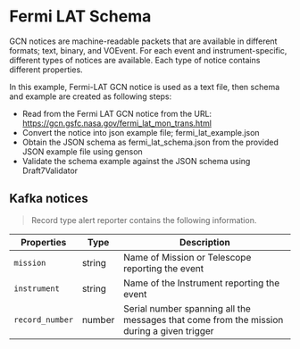 # Fermi LAT Schema
GCN notices are machine-readable packets that are available in different formats; text, binary, and VOEvent. For each event and instrument-specific, different types of notices are available. Each type of notice contains different properties.

In this example, Fermi-LAT GCN notice is used as a text file, then schema and example are created as following steps:

* Read from the Fermi LAT GCN notice from the URL: https://gcn.gsfc.nasa.gov/fermi_lat_mon_trans.html
* Convert the notice into json example file; fermi_lat_example.json
* Obtain the JSON schema as fermi_lat_schema.json from the provided JSON example file using genson 
* Validate the schema example against the JSON schema using Draft7Validator

## Kafka notices
> Record type alert reporter contains the following information.

 Properties | Type | Description 
 --------------- | ----------- |----------------------  
 `mission` | string | Name of Mission or Telescope reporting the event 
 `instrument` | string | Name of the Instrument reporting the event
 `record_number` | number | Serial number spanning all the messages that come from the mission during a given trigger 
